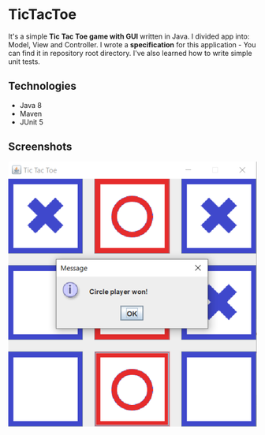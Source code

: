 # TicTacToe
It's a simple **Tic Tac Toe game with GUI** written in Java. I divided app into: Model, View and Controller. I wrote a **specification** for this application - You can find it in repository root directory. I've also learned how to  write simple unit tests. 
## Technologies
* Java 8
* Maven
* JUnit 5

## Screenshots
![Example screenshot](./screenshot.PNG)

